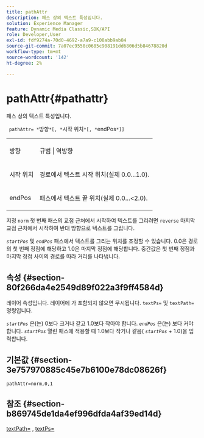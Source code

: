 ```yaml
---
title: pathAttr
description: 패스 상의 텍스트 특성입니다.
solution: Experience Manager
feature: Dynamic Media Classic,SDK/API
role: Developer,User
exl-id: fdf9274a-70d0-4692-a7a9-c108abb9ab84
source-git-commit: 7a07ec9550c0685c908191dd6806d5b84678820d
workflow-type: tm+mt
source-wordcount: '142'
ht-degree: 2%

---
```


# pathAttr{#pathattr}

패스 상의 텍스트 특성입니다.

` pathAttr= *`방향`*[, *`시작 위치`*[, *`endPos`*]]`

<table id="simpletable_EC76095316AF4F07B1DDCC0D72B814CF"> 
 <tr class="strow"> 
  <td class="stentry"> <p> <span class="varname"> 방향 </span> </p> </td> 
  <td class="stentry"> <p> <span class="codeph"> 규범 </span> | <span class="codeph"> 역방향 </span> </p> </td> 
 </tr> 
 <tr class="strow"> 
  <td class="stentry"> <p> <span class="varname"> 시작 위치 </span> </p> </td> 
  <td class="stentry"> <p>경로에서 텍스트 시작 위치(실제 0.0...1.0). </p> </td> 
 </tr> 
 <tr class="strow"> 
  <td class="stentry"> <p> <span class="varname"> endPos </span> </p> </td> 
  <td class="stentry"> <p>패스에서 텍스트 끝 위치(실제 0.0...&lt;2.0). </p> </td> 
 </tr> 
</table>

지정 `norm` 첫 번째 패스의 교점 근처에서 시작하여 텍스트를 그리려면 `reverse` 마지막 교점 근처에서 시작하여 반대 방향으로 텍스트를 그립니다.

*`startPos`* 및 *`endPos`* 패스에서 텍스트를 그리는 위치를 조정할 수 있습니다. 0.0은 경로의 첫 번째 정점에 해당하고 1.0은 마지막 정점에 해당합니다. 중간값은 첫 번째 정점과 마지막 정점 사이의 경로를 따라 거리를 나타냅니다.

## 속성 {#section-80f266da4e2549d89f022a3f9ff4584d}

레이어 속성입니다. 레이어에 가 포함되지 않으면 무시됩니다. `textPs=` 및 `textPath=` 명령입니다.

*`startPos`* 은(는) 0보다 크거나 같고 1.0보다 작아야 합니다. *`endPos`* 은(는) 보다 커야 합니다. *`startPos`* 열린 패스에 적용할 때 1.0보다 작거나 같음( *`startPos`* + 1.0)을 입력합니다.

## 기본값 {#section-3e757970885c45e7b6100e78dc08626f}

`pathAttr=norm,0,1`

## 참조 {#section-b869745de1da4ef996dfda4af39ed14d}

[textPath=](../../../../../is-api/http-ref/image-serving-api-ref/c-http-protocol-reference/c-command-reference/r-textpath.md#reference-b09cc0902dff4725bdb54d5da4076ccd) , [textPs=](../../../../../is-api/http-ref/image-serving-api-ref/c-http-protocol-reference/c-command-reference/r-textps.md#reference-4209a2a6169f44278da2647cfb0cd767)

